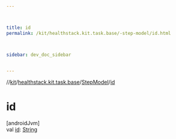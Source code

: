 ```yaml
---



title: id
permalink: /kit/healthstack.kit.task.base/-step-model/id.html



sidebar: dev_doc_sidebar


---
```




//[kit](/kit.html)/[healthstack.kit.task.base](../index.html)/[StepModel](index.html)/[id](id.html)



# id



[androidJvm]\
val [id](id.html): [String](https://kotlinlang.org/api/latest/jvm/stdlib/kotlin/-string/index.html)






